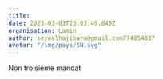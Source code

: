```yaml
---
title: 
date: 2023-03-03T23:03:49.846Z
organisation: Lamin 
author: seyeelhajibara@gmail.com774854837
avatar: "/img/pays/SN.svg"
---
```


Non troisième mandat